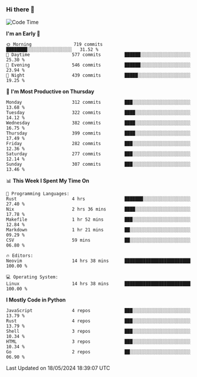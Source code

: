### Hi there 👋
<!--START_SECTION:waka-->
![Code Time](http://img.shields.io/badge/Code%20Time-322%20hrs%2023%20mins-blue)

**I'm an Early 🐤** 

```text
🌞 Morning                719 commits         ████████░░░░░░░░░░░░░░░░░   31.52 % 
🌆 Daytime                577 commits         ██████░░░░░░░░░░░░░░░░░░░   25.30 % 
🌃 Evening                546 commits         ██████░░░░░░░░░░░░░░░░░░░   23.94 % 
🌙 Night                  439 commits         █████░░░░░░░░░░░░░░░░░░░░   19.25 % 
```
📅 **I'm Most Productive on Thursday** 

```text
Monday                   312 commits         ███░░░░░░░░░░░░░░░░░░░░░░   13.68 % 
Tuesday                  322 commits         ████░░░░░░░░░░░░░░░░░░░░░   14.12 % 
Wednesday                382 commits         ████░░░░░░░░░░░░░░░░░░░░░   16.75 % 
Thursday                 399 commits         ████░░░░░░░░░░░░░░░░░░░░░   17.49 % 
Friday                   282 commits         ███░░░░░░░░░░░░░░░░░░░░░░   12.36 % 
Saturday                 277 commits         ███░░░░░░░░░░░░░░░░░░░░░░   12.14 % 
Sunday                   307 commits         ███░░░░░░░░░░░░░░░░░░░░░░   13.46 % 
```


📊 **This Week I Spent My Time On** 

```text
💬 Programming Languages: 
Rust                     4 hrs               ███████░░░░░░░░░░░░░░░░░░   27.40 % 
Nix                      2 hrs 36 mins       ████░░░░░░░░░░░░░░░░░░░░░   17.78 % 
Makefile                 1 hr 52 mins        ███░░░░░░░░░░░░░░░░░░░░░░   12.84 % 
Markdown                 1 hr 21 mins        ██░░░░░░░░░░░░░░░░░░░░░░░   09.29 % 
CSV                      59 mins             ██░░░░░░░░░░░░░░░░░░░░░░░   06.80 % 

🔥 Editors: 
Neovim                   14 hrs 38 mins      █████████████████████████   100.00 % 

💻 Operating System: 
Linux                    14 hrs 38 mins      █████████████████████████   100.00 % 
```

**I Mostly Code in Python** 

```text
JavaScript               4 repos             ███░░░░░░░░░░░░░░░░░░░░░░   13.79 % 
Rust                     4 repos             ███░░░░░░░░░░░░░░░░░░░░░░   13.79 % 
Shell                    3 repos             ███░░░░░░░░░░░░░░░░░░░░░░   10.34 % 
HTML                     3 repos             ███░░░░░░░░░░░░░░░░░░░░░░   10.34 % 
Go                       2 repos             ██░░░░░░░░░░░░░░░░░░░░░░░   06.90 % 
```




 Last Updated on 18/05/2024 18:39:07 UTC
<!--END_SECTION:waka-->

<!--
**YoganshSharma/YoganshSharma** is a ✨ _special_ ✨ repository because its `README.md` (this file) appears on your GitHub profile.

Here are some ideas to get you started:

- 🔭 I’m currently working on ...
- 🌱 I’m currently learning ...
- 👯 I’m looking to collaborate on ...
- 🤔 I’m looking for help with ...
- 💬 Ask me about ...
- 📫 How to reach me: ...
- 😄 Pronouns: ...
- ⚡ Fun fact: ...
-->

